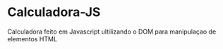 # Calculadora-JS
 Calculadora feito em Javascript ultilizando o DOM para manipulaçao de elementos HTML
